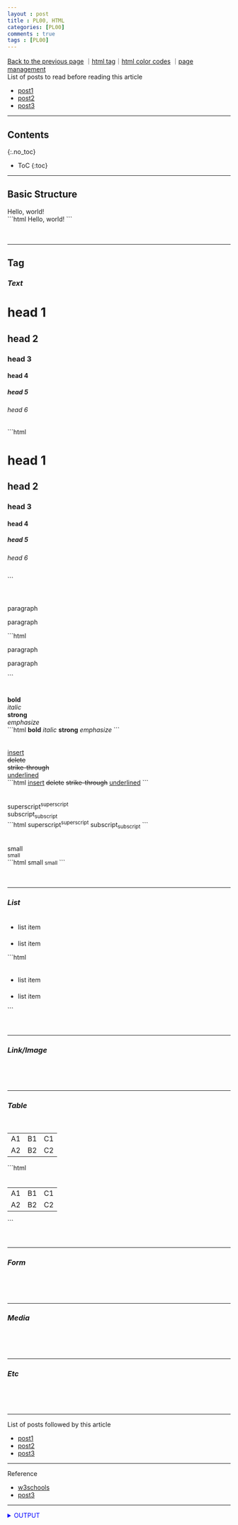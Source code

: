 ```yaml
---
layout : post
title : PL00, HTML
categories: [PL00]
comments : true
tags : [PL00]
---
```

[Back to the previous page](https://userdyk-github.github.io/Programming.html) ｜<a href="https://www.w3schools.com/tags/default.asp" target="_blank">html tag</a>｜<a href="https://htmlcolorcodes.com/" target="_blank">html color codes</a> ｜<a href="https://github.com/userdyk-github/userdyk-github.github.io/blob/master/_posts/PL00/2019-08-13-PL00-HTML.md" target="_blank">page management</a><br>
List of posts to read before reading this article
- <a href='https://userdyk-github.github.io/'>post1</a>
- <a href='https://userdyk-github.github.io/'>post2</a>
- <a href='https://userdyk-github.github.io/'>post3</a>

---

## Contents
{:.no_toc}

* ToC
{:toc}

<hr class="division1">

## **Basic Structure**
<div class="frame1">
    <html>
        <head>
            <meta charset="utf-8">
        </head>
        <body>
            Hello, world!
        </body>
    </html>
</div>
```html
<!DOCTYPE HTML>
<html>
    <head>
        <meta charset="utf-8">
    </head>
    <body>
        Hello, world!
    </body>
</html>
```
<br><br><br>

<hr class="division2">

## **Tag**
### ***Text***
<div class="frame1">
    <h1>head 1</h1>
    <h2>head 2</h2>
    <h3>head 3</h3>
    <h4>head 4</h4>
    <h5>head 5</h5>
    <h6>head 6</h6>
</div>
```html
<h1>head 1</h1>
<h2>head 2</h2>
<h3>head 3</h3>
<h4>head 4</h4>
<h5>head 5</h5>
<h6>head 6</h6>
```
<br><br><br>


<div class="frame1">
    <p>paragraph</p>
    <p>paragraph</p>
</div>    
```html
<p>paragraph</p>
<p>paragraph</p>
```
<br><br><br>

<div class="frame1">
    <b>bold</b><br>
    <i>italic</i><br>
    <strong>strong</strong><br>
    <em>emphasize</em>
</div>
```html
<b>bold</b>
<i>italic</i>
<strong>strong</strong>
<em>emphasize</em>
```
<br><br><br>

<div class="frame1">
    <ins>insert</ins><br>
    <del>delete</del><br>
    <s>strike-through</s><br>
    <u>underlined</u>
</div>
```html
<ins>insert</ins>
<del>delete</del>
<s>strike-through</s>
<u>underlined</u>
```
<br><br><br>


<div class="frame1">
    superscript<sup>superscript</sup><br>
    subscript<sub>subscript</sub>
</div>
```html
superscript<sup>superscript</sup>
subscript<sub>subscript</sub>
```
<br><br><br>

<div class="frame1">
    small<br>
    <small>small</small>
</div>
```html
small
<small>small</small>
```
<br><br><br>



---

### ***List***
<div class="frame1">
    <ul>
　　    <li>list item</li>
　　    <li>list item</li>
    </ul>
</div>
```html
<ul>
　　<li>list item</li>
　　<li>list item</li>
</ul>
```
<br><br><br>

---

### ***Link/Image***

<br><br><br>

---

### ***Table***
<div class="frame1_1">
    <table>
　　    <tr>
　　　　    <td>A1</td>
　　　　    <td>B1</td>
　　　　    <td>C1</td>
　　    </tr>
　　    <tr>
　　　　    <td>A2</td>
　　　　    <td>B2</td>
　　　　    <td>C2</td>
　　    </tr>
    </table>
</div>
```html
<table>
　　<tr>
　　　　<td>A1</td>
　　　　<td>B1</td>
　　　　<td>C1</td>
　　</tr>
　　<tr>
　　　　<td>A2</td>
　　　　<td>B2</td>
　　　　<td>C2</td>
　　</tr>
</table>
```
<br><br><br>

---

### ***Form***

<br><br><br>

---

### ***Media***

<br><br><br>

---

### ***Etc***

<br><br><br>


<hr class="division1">

List of posts followed by this article
- [post1](https://userdyk-github.github.io/)
- <a href='https://userdyk-github.github.io/'>post2</a>
- <a href='https://userdyk-github.github.io/'>post3</a>

---

Reference
- <a href='https://www.w3schools.com/' target="_blank">w3schools</a>
- <a href='https://userdyk-github.github.io/'>post3</a>

---

<details markdown="1">
<summary class='jb-small' style="color:blue">OUTPUT</summary>
<hr class='division3'>
    <details markdown="1">
    <summary class='jb-small' style="color:red">OUTPUT</summary>
    <hr class='division3_1'>
    <hr class='division3_1'>
    </details>
<hr class='division3'>
</details>



